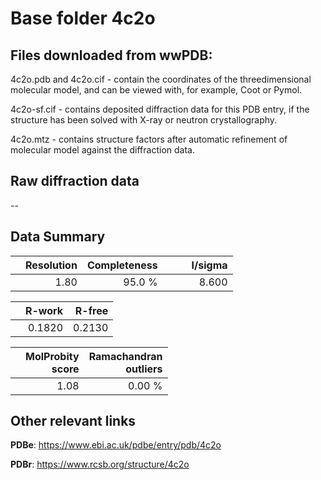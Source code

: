 # Base folder 4c2o

## Files downloaded from wwPDB:

4c2o.pdb and 4c2o.cif - contain the coordinates of the threedimensional molecular model, and can be viewed with, for example, Coot or Pymol.

4c2o-sf.cif - contains deposited diffraction data for this PDB entry, if the structure has been solved with X-ray or neutron crystallography.

4c2o.mtz - contains structure factors after automatic refinement of molecular model against the diffraction data.

## Raw diffraction data

--<br> 

## Data Summary
|   | Resolution | Completeness| I/sigma |
|---|-------------:|----------------:|--------------:|
|   |1.80|95.0  %|<img width=50/>8.600|

|   | **R-work**| **R-free**   
|---|-------------:|----------------:|           
||0.1820|0.2130|

|   |**MolProbity<br>score**| **Ramachandran<br>outliers** 
|---|-------------:|----------------:|
||1.08|0.00 %|

## Other relevant links 
**PDBe**:  https://www.ebi.ac.uk/pdbe/entry/pdb/4c2o
 
**PDBr**: https://www.rcsb.org/structure/4c2o 

